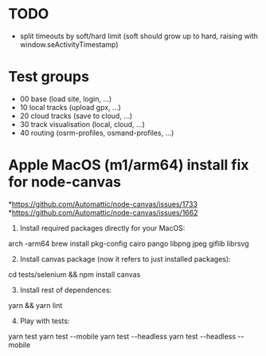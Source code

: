 # TODO

- split timeouts by soft/hard limit (soft should grow up to hard, raising with window.seActivityTimestamp)

# Test groups

- 00 base (load site, login, ...)
- 10 local tracks (upload gpx, ...)
- 20 cloud tracks (save to cloud, ...)
- 30 track visualisation (local, cloud, ...)
- 40 routing (osrm-profiles, osmand-profiles, ...)

# Apple MacOS (m1/arm64) install fix for node-canvas

*https://github.com/Automattic/node-canvas/issues/1733
*https://github.com/Automattic/node-canvas/issues/1662

1) Install required packages directly for your MacOS:

arch -arm64 brew install pkg-config cairo pango libpng jpeg giflib librsvg

2) Install canvas package (now it refers to just installed packages):

cd tests/selenium && npm install canvas

3) Install rest of dependences:

yarn && yarn lint

4) Play with tests:

yarn test
yarn test --mobile
yarn test --headless
yarn test --headless --mobile

